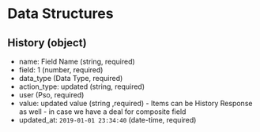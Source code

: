# Data Structures

## History (object)
+ name: Field Name (string, required)
+ field: 1 (number, required)
+ data_type (Data Type, required)
+ action_type: updated (string, required)
+ user (Pso, required)
+ value: updated value (string ,required) - Items can be History Response as well - in case we have a deal for composite field
+ updated_at: `2019-01-01 23:34:40` (date-time, required)